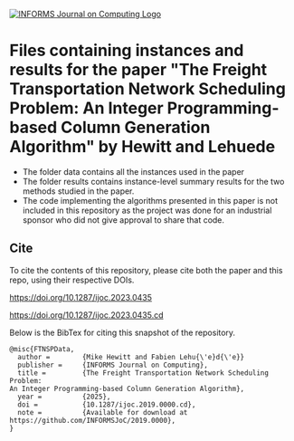 [![INFORMS Journal on Computing Logo](https://INFORMSJoC.github.io/logos/INFORMS_Journal_on_Computing_Header.jpg)](https://pubsonline.informs.org/journal/ijoc)

# Files containing instances and results for the paper "The Freight Transportation Network Scheduling Problem: An Integer Programming-based Column Generation Algorithm" by Hewitt and Lehuede

- The folder data contains all the instances used in the paper
- The folder results contains instance-level summary results for the two methods studied in the paper.
- The code implementing the algorithms presented in this paper is not included in this repository as the project was done for an industrial sponsor who did not give approval to share that code. 


## Cite

To cite the contents of this repository, please cite both the paper and this repo, using their respective DOIs.

https://doi.org/10.1287/ijoc.2023.0435

https://doi.org/10.1287/ijoc.2023.0435.cd

Below is the BibTex for citing this snapshot of the repository.

```
@misc{FTNSPData,
  author =        {Mike Hewitt and Fabien Lehu{\'e}d{\'e}}
  publisher =     {INFORMS Journal on Computing},
  title =         {The Freight Transportation Network Scheduling Problem:
An Integer Programming-based Column Generation Algorithm},
  year =          {2025},
  doi =           {10.1287/ijoc.2019.0000.cd},
  note =          {Available for download at https://github.com/INFORMSJoC/2019.0000},
}  
```

